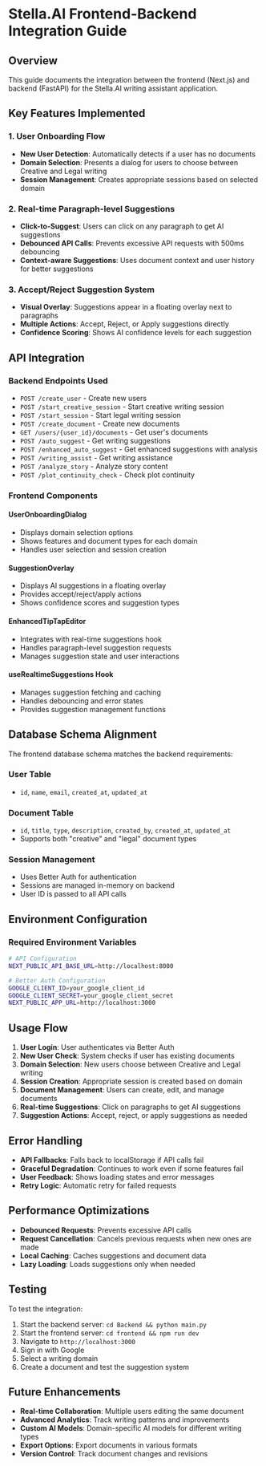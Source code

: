 # Stella.AI Frontend-Backend Integration Guide

## Overview

This guide documents the integration between the frontend (Next.js) and backend (FastAPI) for the Stella.AI writing assistant application.

## Key Features Implemented

### 1. User Onboarding Flow
- **New User Detection**: Automatically detects if a user has no documents
- **Domain Selection**: Presents a dialog for users to choose between Creative and Legal writing
- **Session Management**: Creates appropriate sessions based on selected domain

### 2. Real-time Paragraph-level Suggestions
- **Click-to-Suggest**: Users can click on any paragraph to get AI suggestions
- **Debounced API Calls**: Prevents excessive API requests with 500ms debouncing
- **Context-aware Suggestions**: Uses document context and user history for better suggestions

### 3. Accept/Reject Suggestion System
- **Visual Overlay**: Suggestions appear in a floating overlay next to paragraphs
- **Multiple Actions**: Accept, Reject, or Apply suggestions directly
- **Confidence Scoring**: Shows AI confidence levels for each suggestion

## API Integration

### Backend Endpoints Used
- `POST /create_user` - Create new users
- `POST /start_creative_session` - Start creative writing session
- `POST /start_session` - Start legal writing session
- `POST /create_document` - Create new documents
- `GET /users/{user_id}/documents` - Get user's documents
- `POST /auto_suggest` - Get writing suggestions
- `POST /enhanced_auto_suggest` - Get enhanced suggestions with analysis
- `POST /writing_assist` - Get writing assistance
- `POST /analyze_story` - Analyze story content
- `POST /plot_continuity_check` - Check plot continuity

### Frontend Components

#### UserOnboardingDialog
- Displays domain selection options
- Shows features and document types for each domain
- Handles user selection and session creation

#### SuggestionOverlay
- Displays AI suggestions in a floating overlay
- Provides accept/reject/apply actions
- Shows confidence scores and suggestion types

#### EnhancedTipTapEditor
- Integrates with real-time suggestions hook
- Handles paragraph-level suggestion requests
- Manages suggestion state and user interactions

#### useRealtimeSuggestions Hook
- Manages suggestion fetching and caching
- Handles debouncing and error states
- Provides suggestion management functions

## Database Schema Alignment

The frontend database schema matches the backend requirements:

### User Table
- `id`, `name`, `email`, `created_at`, `updated_at`

### Document Table
- `id`, `title`, `type`, `description`, `created_by`, `created_at`, `updated_at`
- Supports both "creative" and "legal" document types

### Session Management
- Uses Better Auth for authentication
- Sessions are managed in-memory on backend
- User ID is passed to all API calls

## Environment Configuration

### Required Environment Variables
```bash
# API Configuration
NEXT_PUBLIC_API_BASE_URL=http://localhost:8000

# Better Auth Configuration
GOOGLE_CLIENT_ID=your_google_client_id
GOOGLE_CLIENT_SECRET=your_google_client_secret
NEXT_PUBLIC_APP_URL=http://localhost:3000
```

## Usage Flow

1. **User Login**: User authenticates via Better Auth
2. **New User Check**: System checks if user has existing documents
3. **Domain Selection**: New users choose between Creative and Legal writing
4. **Session Creation**: Appropriate session is created based on domain
5. **Document Management**: Users can create, edit, and manage documents
6. **Real-time Suggestions**: Click on paragraphs to get AI suggestions
7. **Suggestion Actions**: Accept, reject, or apply suggestions as needed

## Error Handling

- **API Fallbacks**: Falls back to localStorage if API calls fail
- **Graceful Degradation**: Continues to work even if some features fail
- **User Feedback**: Shows loading states and error messages
- **Retry Logic**: Automatic retry for failed requests

## Performance Optimizations

- **Debounced Requests**: Prevents excessive API calls
- **Request Cancellation**: Cancels previous requests when new ones are made
- **Local Caching**: Caches suggestions and document data
- **Lazy Loading**: Loads suggestions only when needed

## Testing

To test the integration:

1. Start the backend server: `cd Backend && python main.py`
2. Start the frontend server: `cd frontend && npm run dev`
3. Navigate to `http://localhost:3000`
4. Sign in with Google
5. Select a writing domain
6. Create a document and test the suggestion system

## Future Enhancements

- **Real-time Collaboration**: Multiple users editing the same document
- **Advanced Analytics**: Track writing patterns and improvements
- **Custom AI Models**: Domain-specific AI models for different writing types
- **Export Options**: Export documents in various formats
- **Version Control**: Track document changes and revisions
